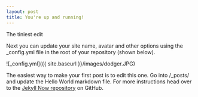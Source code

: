 ```yaml
---
layout: post
title: You're up and running!
---
```


The tiniest edit

Next you can update your site name, avatar and other options using the _config.yml file in the root of your repository (shown below).

![_config.yml]({{ site.baseurl }}/images/dodger.JPG)

The easiest way to make your first post is to edit this one. Go into /_posts/ and update the Hello World markdown file. For more instructions head over to the [Jekyll Now repository](https://github.com/barryclark/jekyll-now) on GitHub.
